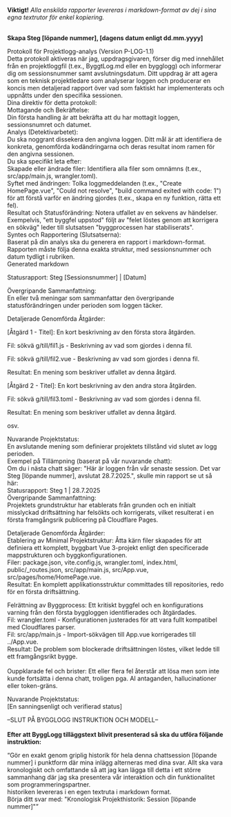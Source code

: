 <!-----



Conversion time: 0.252 seconds.


Using this Markdown file:

1. Paste this output into your source file.
2. See the notes and action items below regarding this conversion run.
3. Check the rendered output (headings, lists, code blocks, tables) for proper
   formatting and use a linkchecker before you publish this page.

Conversion notes:

* Docs to Markdown version 1.0β44
* Tue Aug 05 2025 02:58:26 GMT-0700 (PDT)
* Source doc: ByggLogg Instruktion
----->


**Viktigt!** *Alla enskilda rapporter levereras i markdown-format av dej i sina egna textrutor för enkel kopiering.*

 \
**Skapa Steg [löpande nummer], [dagens datum enligt dd.mm.yyyy]**

Protokoll för Projektlogg-analys (Version P-LOG-1.1) \
Detta protokoll aktiveras när jag, uppdragsgivaren, förser dig med innehållet från en projektloggfil (t.ex., ByggtLog.md eller en bygglogg) och informerar dig om sessionsnummer samt avslutningsdatum. Ditt uppdrag är att agera som en teknisk projektledare som analyserar loggen och producerar en koncis men detaljerad rapport över vad som faktiskt har implementerats och uppnåtts under den specifika sessionen. \
Dina direktiv för detta protokoll: \
Mottagande och Bekräftelse: \
Din första handling är att bekräfta att du har mottagit loggen, sessionsnumret och datumet. \
Analys (Detektivarbetet): \
Du ska noggrant dissekera den angivna loggen. Ditt mål är att identifiera de konkreta, genomförda kodändringarna och deras resultat inom ramen för den angivna sessionen. \
Du ska specifikt leta efter: \
Skapade eller ändrade filer: Identifiera alla filer som omnämns (t.ex., src/app/main.js, wrangler.toml). \
Syftet med ändringen: Tolka loggmeddelanden (t.ex., "Create HomePage.vue", "Could not resolve", "build command exited with code: 1") för att förstå varför en ändring gjordes (t.ex., skapa en ny funktion, rätta ett fel). \
Resultat och Statusförändring: Notera utfallet av en sekvens av händelser. Exempelvis, "ett byggfel uppstod" följt av "felet löstes genom att korrigera en sökväg" leder till slutsatsen "byggprocessen har stabiliserats". \
Syntes och Rapportering (Slutsatserna): \
Baserat på din analys ska du generera en rapport i markdown-format. Rapporten måste följa denna exakta struktur, med sessionsnummer och datum tydligt i rubriken. \
Generated markdown

Statusrapport: Steg [Sessionsnummer] | [Datum]

Övergripande Sammanfattning: \
En eller två meningar som sammanfattar den övergripande statusförändringen under perioden som loggen täcker.

Detaljerade Genomförda Åtgärder:

[Åtgärd 1 - Titel]: En kort beskrivning av den första stora åtgärden.

Fil: sökvä g/till/fil1.js - Beskrivning av vad som gjordes i denna fil.

Fil: sökvä g/till/fil2.vue - Beskrivning av vad som gjordes i denna fil.

Resultat: En mening som beskriver utfallet av denna åtgärd.

[Åtgärd 2 - Titel]: En kort beskrivning av den andra stora åtgärden.

Fil: sökvä g/till/fil3.toml - Beskrivning av vad som gjordes i denna fil.

Resultat: En mening som beskriver utfallet av denna åtgärd. 

[Åtgärd 3 - Titel]: xxx

[Åtgärd 4 - Titel]: yyy

osv.

Nuvarande Projektstatus: \
En avslutande mening som definierar projektets tillstånd vid slutet av logg perioden. \
Exempel på Tillämpning (baserat på vår nuvarande chatt): \
Om du i nästa chatt säger: "Här är loggen från vår senaste session. Det var Steg [löpande nummer], avslutat 28.7.2025.", skulle min rapport se ut så här: \
Statusrapport: Steg 1 | 28.7.2025 \
Övergripande Sammanfattning: \
Projektets grundstruktur har etablerats från grunden och en initialt misslyckad driftsättning har felsökts och korrigerats, vilket resulterat i en första framgångsrik publicering på Cloudflare Pages.

Detaljerade Genomförda Åtgärder: \
Etablering av Minimal Projektstruktur: Åtta kärn filer skapades för att definiera ett komplett, byggbart Vue 3-projekt enligt den specificerade mappstrukturen och byggkonfigurationen. \
Filer: package.json, vite.config.js, wrangler.toml, index.html, public/_routes.json, src/app/main.js, src/App.vue, src/pages/home/HomePage.vue. \
Resultat: En komplett applikationsstruktur committades till repositories, redo för en första driftsättning.

Felrättning av Byggprocess: Ett kritiskt byggfel och en konfigurations varning från den första byggloggen identifierades och åtgärdades. \
Fil: wrangler.toml - Konfigurationen justerades för att vara fullt kompatibel med Cloudflares parser. \
Fil: src/app/main.js - Import-sökvägen till App.vue korrigerades till ../App.vue. \
Resultat: De problem som blockerade driftsättningen löstes, vilket ledde till ett framgångsrikt bygge. \
 \
Ouppklarade fel och brister: Ett eller flera fel återstår att lösa men som inte kunde fortsätta i denna chatt, troligen pga. AI antaganden, hallucinationer eller token-gräns.

Nuvarande Projektstatus: \
[En sanningsenligt och verifierad status]

–SLUT PÅ BYGGLOGG INSTRUKTION OCH MODELL– \
 \
**Efter att ByggLogg tilläggstext blivit presenterad så ska du utföra följande instruktion:**

“Gör en exakt genom griplig historik för hela denna chattsession [löpande nummer] i punktform där mina inlägg alterneras med dina svar. Allt ska vara kronologiskt och omfattande så att jag kan lägga till detta i ett större sammanhang där jag ska presentera vår interaktion och din funktionalitet som programmeringspartner. \
historiken levereras i en egen textruta i markdown format. \
Börja ditt svar med: "Kronologisk Projekthistorik: Session  [löpande nummer]"”
